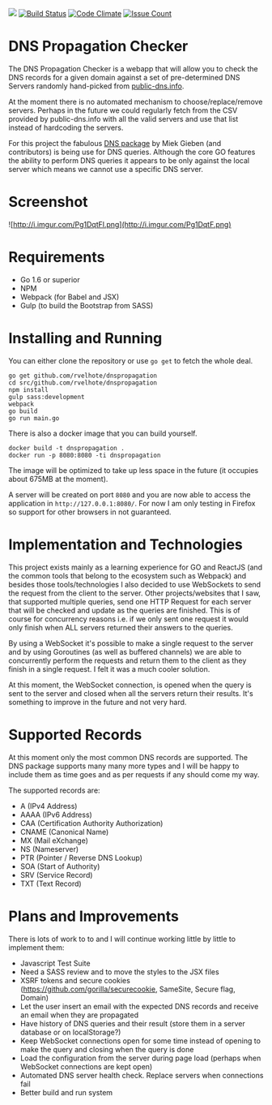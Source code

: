 [![](https://godoc.org/github.com/rvelhote/dnspropagation?status.svg)](https://godoc.org/github.com/rvelhote/dnspropagation) [![Build Status](https://travis-ci.org/rvelhote/dnspropagation.svg?branch=master)](https://travis-ci.org/rvelhote/dnspropagation) [![Code Climate](https://codeclimate.com/github/rvelhote/dnspropagation/badges/gpa.svg)](https://codeclimate.com/github/rvelhote/dnspropagation) [![Issue Count](https://codeclimate.com/github/rvelhote/dnspropagation/badges/issue_count.svg)](https://codeclimate.com/github/rvelhote/dnspropagation)

# DNS Propagation Checker
The DNS Propagation Checker is a webapp that will allow you to check the DNS records for a given domain against a set of pre-determined DNS Servers randomly hand-picked from [public-dns.info](http://public-dns.info).

At the moment there is no automated mechanism to choose/replace/remove servers. Perhaps in the future we could regularly fetch from the CSV provided by public-dns.info with all the valid servers and use that list instead of hardcoding the servers.

For this project the fabulous [DNS package](https://github.com/miekg/dns) by Miek Gieben (and contributors) is being use for DNS queries. Although the core GO features the ability to perform DNS queries it appears to be only against the local server which means we cannot use a specific DNS server.

# Screenshot
![http://i.imgur.com/Pg1DqtFl.png](http://i.imgur.com/Pg1DqtF.png)

# Requirements
- Go 1.6 or superior
- NPM
- Webpack (for Babel and JSX)
- Gulp (to build the Bootstrap from SASS)

# Installing and Running
You can either clone the repository or use `go get` to fetch the whole deal.

```
go get github.com/rvelhote/dnspropagation
cd src/github.com/rvelhote/dnspropagation
npm install
gulp sass:development
webpack
go build
go run main.go
```

There is also a docker image that you can build yourself.

```
docker build -t dnspropagation .
docker run -p 8080:8080 -ti dnspropagation
```

The image will be optimized to take up less space in the future (it occupies about 675MB at the moment).

A server will be created on port `8080` and you are now able to access the application in `http://127.0.0.1:8080/`. For now I am only testing in Firefox so support for other browsers in not guaranteed.

# Implementation and Technologies
This project exists mainly as a learning experience for GO and ReactJS (and the common tools that belong to the ecosystem such as Webpack) and besides those tools/technologies I also decided to use WebSockets to send the request from the client to the server. Other projects/websites that I saw, that supported multiple queries, send one HTTP Request for each server that will be checked and update as the queries are finished. This is of course for concurrency reasons i.e. if we only sent one request it would only finish when ALL servers returned their answers to the queries.

By using a WebSocket it's possible to make a single request to the server and by using Goroutines (as well as buffered channels) we are able to concurrently perform the requests and return them to the client as they finish in a single request. I felt it was a much cooler solution.

At this moment, the WebSocket connection, is opened when the query is sent to the server and closed when all the servers return their results. It's something to improve in the future and not very hard.

# Supported Records
At this moment only the most common DNS records are supported. The DNS package supports many many more types and I will be happy to include them as time goes and as per requests if any should come my way.

The supported records are:
- A (IPv4 Address)
- AAAA (IPv6 Address)
- CAA (Certification Authority Authorization)
- CNAME (Canonical Name)
- MX (Mail eXchange)
- NS (Nameserver)
- PTR (Pointer / Reverse DNS Lookup)
- SOA (Start of Authority)
- SRV (Service Record)
- TXT (Text Record)

# Plans and Improvements
There is lots of work to to and I will continue working little by little to implement them:
- Javascript Test Suite
- Need a SASS review and to move the styles to the JSX files
- XSRF tokens and secure cookies (https://github.com/gorilla/securecookie, SameSite, Secure flag, Domain)
- Let the user insert an email with the expected DNS records and receive an email when they are propagated
- Have history of DNS queries and their result (store them in a server database or on localStorage?)
- Keep WebSocket connections open for some time instead of opening to make the query and closing when the query is done
- Load the configuration from the server during page load (perhaps when WebSocket connections are kept open)
- Automated DNS server health check. Replace servers when connections fail
- Better build and run system 
